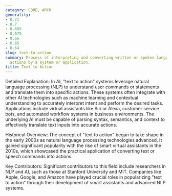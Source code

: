 ```yaml
---
category: CORE, ARCH
generality:
- 0.71
- 0.7
- 0.685
- 0.675
- 0.66
- 0.65
- 0.64
slug: text-to-action
summary: Process of interpreting and converting written or spoken language into executable
  actions by a system or application.
title: Text to Action
---
```


Detailed Explanation: In AI, "text to action" systems leverage natural language processing (NLP) to understand user commands or statements and translate them into specific actions. These systems often integrate with other AI technologies such as machine learning and contextual understanding to accurately interpret intent and perform the desired tasks. Applications include virtual assistants like Siri or Alexa, customer service bots, and automated workflow systems in business environments. The underlying AI must be capable of parsing syntax, semantics, and context to effectively translate text inputs into accurate actions.

Historical Overview: The concept of "text to action" began to take shape in the early 2000s as natural language processing technologies advanced. It gained significant popularity with the rise of smart virtual assistants in the 2010s, which showcased the practical application of converting text or speech commands into actions.

Key Contributors: Significant contributors to this field include researchers in NLP and AI, such as those at Stanford University and MIT. Companies like Apple, Google, and Amazon have played crucial roles in popularizing "text to action" through their development of smart assistants and advanced NLP systems.